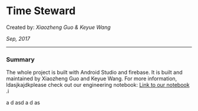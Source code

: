# Time Steward
Created by: _Xiaozheng Guo & Keyue Wang_  

_Sep, 2017_

---
### Summary
The whole project is built with Android Studio and firebase. It is built and maintained by Xiaozheng Guo and Keyue Wang.
For more information, ldasjkajdkplease check out our engineering notebook: [Link to our notebook](https://www.gitbook.com/book/kwang-xguo-mob/kwang-xguo-mob-notebook/details) .i



a
d
asd
a
d
as
